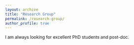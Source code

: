 ```yaml
---
layout: archive
title: "Research Group"
permalink: /research-group/
author_profile: true
---
```


I am always looking for excellent PhD students and post-doc.

